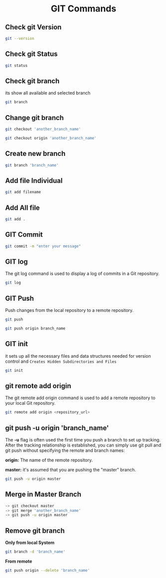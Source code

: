 # <p style="text-align: center;">GIT Commands</p>

## Check git Version
```bash
git --version
```

## Check git Status
```bash
git status
```

## Check git branch
its show all available and selected branch
```bash
git branch
```

## Change git branch
```bash
git checkout 'another_branch_name'
```
```bash
git checkout origin 'another_branch_name'
```

## Create new branch
```bash
git branch 'branch_name'
```

## Add file Individual
```bash
git add filename
``` 

## Add All file
```bash
git add .
```

## GIT Commit
```bash
git commit -m "enter your message"
``` 

## GIT log
The git log command is used to display a log of commits in a Git repository. 
```bash
git log
``` 

## GIT Push
 Push changes from the local repository to a remote repository.
```bash
git push
``` 

```bash
git push origin branch_name
``` 

## GIT init
 it sets up all the necessary files and data structures needed for version control and `Creates Hidden Subdirectories and Files`
```bash
git init
``` 

## git remote add origin
The git remote add origin command is used to add a remote repository to your local Git repository.
```bash
git remote add origin <repository_url>
```

## git push -u origin 'branch_name'
The **-u** flag is often used the first time you push a branch to set up tracking. After the tracking relationship is established, you can simply use git pull and git push without specifying the remote and branch names:

**origin:** The name of the remote repository.

**master:** it's assumed that you are pushing the "master" branch.
```bash
git push -u origin master
```

## Merge in Master Branch
```bash
-> git checkout master
-> git merge 'another_branch_name'
-> git push -u origin master
```

## Remove git branch

**Only from local System**
```bash
git branch -d 'branch_name'
```
**From remote**
```bash
git push origin --delete 'branch_name'
```